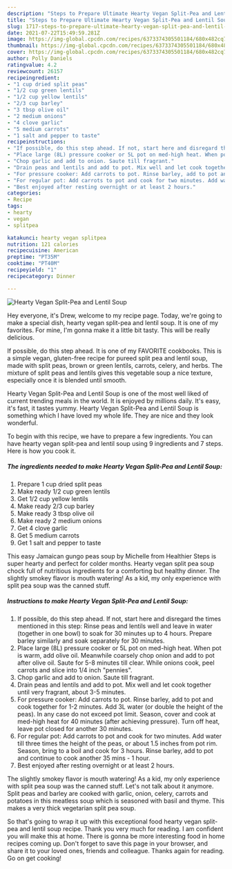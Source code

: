 ```yaml
---
description: "Steps to Prepare Ultimate Hearty Vegan Split-Pea and Lentil Soup"
title: "Steps to Prepare Ultimate Hearty Vegan Split-Pea and Lentil Soup"
slug: 1717-steps-to-prepare-ultimate-hearty-vegan-split-pea-and-lentil-soup
date: 2021-07-22T15:49:59.281Z
image: https://img-global.cpcdn.com/recipes/6373374305501184/680x482cq70/hearty-vegan-split-pea-and-lentil-soup-recipe-main-photo.jpg
thumbnail: https://img-global.cpcdn.com/recipes/6373374305501184/680x482cq70/hearty-vegan-split-pea-and-lentil-soup-recipe-main-photo.jpg
cover: https://img-global.cpcdn.com/recipes/6373374305501184/680x482cq70/hearty-vegan-split-pea-and-lentil-soup-recipe-main-photo.jpg
author: Polly Daniels
ratingvalue: 4.2
reviewcount: 26157
recipeingredient:
- "1 cup dried split peas"
- "1/2 cup green lentils"
- "1/2 cup yellow lentils"
- "2/3 cup barley"
- "3 tbsp olive oil"
- "2 medium onions"
- "4 clove garlic"
- "5 medium carrots"
- "1 salt and pepper to taste"
recipeinstructions:
- "If possible, do this step ahead. If not, start here and disregard the times mentioned in this step: Rinse peas and lentils well and leave in water (together in one bowl) to soak for 30 minutes up to 4 hours. Prepare barley similarly and soak separately for 30 minutes."
- "Place large (8L) pressure cooker or 5L pot on med-high heat. When pot is warm, add olive oil. Meanwhile coarsely chop onion and add to pot after olive oil. Saute for 5-8 minutes till clear. While onions cook, peel carrots and slice into 1/4 inch &#34;pennies&#34;."
- "Chop garlic and add to onion. Saute till fragrant."
- "Drain peas and lentils and add to pot. Mix well and let cook together until very fragrant, about 3-5 minutes."
- "For pressure cooker: Add carrots to pot. Rinse barley, add to pot and cook together for 1-2 minutes. Add 3L water (or double the height of the peas). In any case do not exceed pot limit. Season, cover and cook at med-high heat for 40 minutes (after achieving pressure). Turn off heat, leave pot closed for another 30 minutes."
- "For regular pot: Add carrots to pot and cook for two minutes. Add water till three times the height of the peas, or about 1.5 inches from pot rim. Season, bring to a boil and cook for 3 hours. Rinse barley, add to pot and continue to cook another 35 mins - 1 hour."
- "Best enjoyed after resting overnight or at least 2 hours."
categories:
- Recipe
tags:
- hearty
- vegan
- splitpea

katakunci: hearty vegan splitpea 
nutrition: 121 calories
recipecuisine: American
preptime: "PT35M"
cooktime: "PT40M"
recipeyield: "1"
recipecategory: Dinner

---
```



![Hearty Vegan Split-Pea and Lentil Soup](https://img-global.cpcdn.com/recipes/6373374305501184/680x482cq70/hearty-vegan-split-pea-and-lentil-soup-recipe-main-photo.jpg)

Hey everyone, it's Drew, welcome to my recipe page. Today, we're going to make a special dish, hearty vegan split-pea and lentil soup. It is one of my favorites. For mine, I'm gonna make it a little bit tasty. This will be really delicious.

If possible, do this step ahead. It is one of my FAVORITE cookbooks. This is a simple vegan, gluten-free recipe for pureed split pea and lentil soup, made with split peas, brown or green lentils, carrots, celery, and herbs. The mixture of split peas and lentils gives this vegetable soup a nice texture, especially once it is blended until smooth.

Hearty Vegan Split-Pea and Lentil Soup is one of the most well liked of current trending meals in the world. It is enjoyed by millions daily. It's easy, it's fast, it tastes yummy. Hearty Vegan Split-Pea and Lentil Soup is something which I have loved my whole life. They are nice and they look wonderful.


To begin with this recipe, we have to prepare a few ingredients. You can have hearty vegan split-pea and lentil soup using 9 ingredients and 7 steps. Here is how you cook it.

<!--inarticleads1-->

##### The ingredients needed to make Hearty Vegan Split-Pea and Lentil Soup:

1. Prepare 1 cup dried split peas
1. Make ready 1/2 cup green lentils
1. Get 1/2 cup yellow lentils
1. Make ready 2/3 cup barley
1. Make ready 3 tbsp olive oil
1. Make ready 2 medium onions
1. Get 4 clove garlic
1. Get 5 medium carrots
1. Get 1 salt and pepper to taste


This easy Jamaican gungo peas soup by Michelle from Healthier Steps is super hearty and perfect for colder months. Hearty vegan split pea soup chock full of nutritious ingredients for a comforting but healthy dinner. The slightly smokey flavor is mouth watering! As a kid, my only experience with split pea soup was the canned stuff. 

<!--inarticleads2-->

##### Instructions to make Hearty Vegan Split-Pea and Lentil Soup:

1. If possible, do this step ahead. If not, start here and disregard the times mentioned in this step: Rinse peas and lentils well and leave in water (together in one bowl) to soak for 30 minutes up to 4 hours. Prepare barley similarly and soak separately for 30 minutes.
1. Place large (8L) pressure cooker or 5L pot on med-high heat. When pot is warm, add olive oil. Meanwhile coarsely chop onion and add to pot after olive oil. Saute for 5-8 minutes till clear. While onions cook, peel carrots and slice into 1/4 inch &#34;pennies&#34;.
1. Chop garlic and add to onion. Saute till fragrant.
1. Drain peas and lentils and add to pot. Mix well and let cook together until very fragrant, about 3-5 minutes.
1. For pressure cooker: Add carrots to pot. Rinse barley, add to pot and cook together for 1-2 minutes. Add 3L water (or double the height of the peas). In any case do not exceed pot limit. Season, cover and cook at med-high heat for 40 minutes (after achieving pressure). Turn off heat, leave pot closed for another 30 minutes.
1. For regular pot: Add carrots to pot and cook for two minutes. Add water till three times the height of the peas, or about 1.5 inches from pot rim. Season, bring to a boil and cook for 3 hours. Rinse barley, add to pot and continue to cook another 35 mins - 1 hour.
1. Best enjoyed after resting overnight or at least 2 hours.


The slightly smokey flavor is mouth watering! As a kid, my only experience with split pea soup was the canned stuff. Let&#39;s not talk about it anymore. Split peas and barley are cooked with garlic, onion, celery, carrots and potatoes in this meatless soup which is seasoned with basil and thyme. This makes a very thick vegetarian split pea soup. 

So that's going to wrap it up with this exceptional food hearty vegan split-pea and lentil soup recipe. Thank you very much for reading. I am confident you will make this at home. There is gonna be more interesting food in home recipes coming up. Don't forget to save this page in your browser, and share it to your loved ones, friends and colleague. Thanks again for reading. Go on get cooking!
